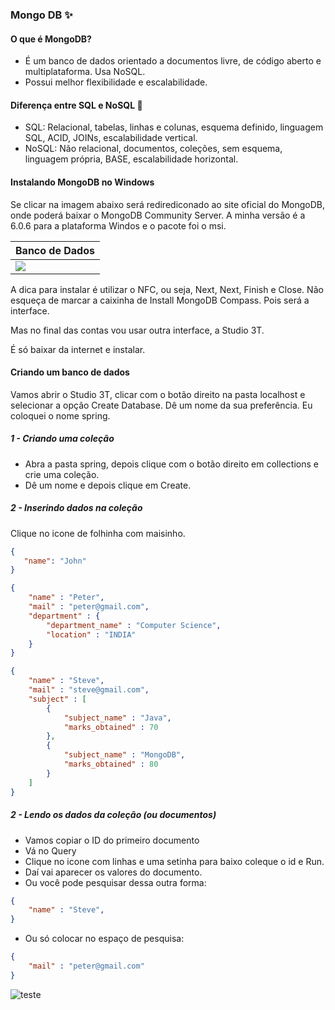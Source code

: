 ### Mongo DB ✨

#### O que é MongoDB?
- É um banco de dados orientado a documentos livre, de código aberto e multiplataforma. Usa NoSQL.
- Possui melhor flexibilidade e escalabilidade.

#### Diferença entre SQL e NoSQL 🤔
- SQL: Relacional, tabelas, linhas e colunas, esquema definido, linguagem SQL, ACID, JOINs, escalabilidade vertical.
- NoSQL: Não relacional, documentos, coleções, sem esquema, linguagem própria, BASE, escalabilidade horizontal.

#### Instalando MongoDB no Windows
Se clicar na imagem abaixo será redirediconado ao site oficial do MongoDB, onde poderá baixar o MongoDB Community Server. A minha versão é a 6.0.6 para a plataforma Windos e o pacote foi o msi.

| Banco de Dados | 
| ---------------|
| <div><a href="https://www.mongodb.com/try/download/community-kubernetes-operator" target="_blank"><img src="https://img.shields.io/badge/MongoDB-%234ea94b.svg?style=for-the-badge&logo=mongodb&logoColor=white" target="_blank"></a></div>

A dica para instalar é utilizar o NFC, ou seja, Next, Next, Finish e Close. Não esqueça de marcar a caixinha de Install MongoDB Compass. Pois será a interface. 

Mas no final das contas vou usar outra interface, a Studio 3T.

É só baixar da internet e instalar.

#### Criando um banco de dados

Vamos abrir o Studio 3T, clicar com o botão direito na pasta localhost e selecionar a opção Create Database. Dê um nome da sua preferência. Eu coloquei o nome spring. 

##### 1 - Criando uma coleção 
- Abra a pasta spring, depois clique com o botão direito em collections e crie uma coleção. 
- Dê um nome e depois clique em Create.

##### 2 - Inserindo dados na coleção
Clique no icone de folhinha com maisinho.

````json
{
   "name": "John"
}
````
````json
{
    "name" : "Peter",
    "mail" : "peter@gmail.com",
    "department" : {
        "department_name" : "Computer Science",
        "location" : "INDIA"
    }
}
````

````json
{
    "name" : "Steve",
    "mail" : "steve@gmail.com",
    "subject" : [
        {
            "subject_name" : "Java",
            "marks_obtained" : 70
        },
        {
            "subject_name" : "MongoDB",
            "marks_obtained" : 80
        }
    ]
}
````

##### 2 - Lendo os dados da coleção (ou documentos) 

- Vamos copiar o ID do primeiro documento 
- Vá no Query 
- Clique no icone com linhas e uma setinha para baixo coleque o id e Run.
- Daí vai aparecer os valores do documento.
- Ou você pode pesquisar dessa outra forma:

````json
{
    "name" : "Steve",
}
````
- Ou só colocar no espaço de pesquisa:
````json
{
    "mail" : "peter@gmail.com"
}
````
![teste](https://github.com/CristinaKulczynski/MyLearningJourneyInSpringBootAndAWS/assets/113571898/dbe2abcf-3d9c-40c2-808f-74b7450df0a5)

